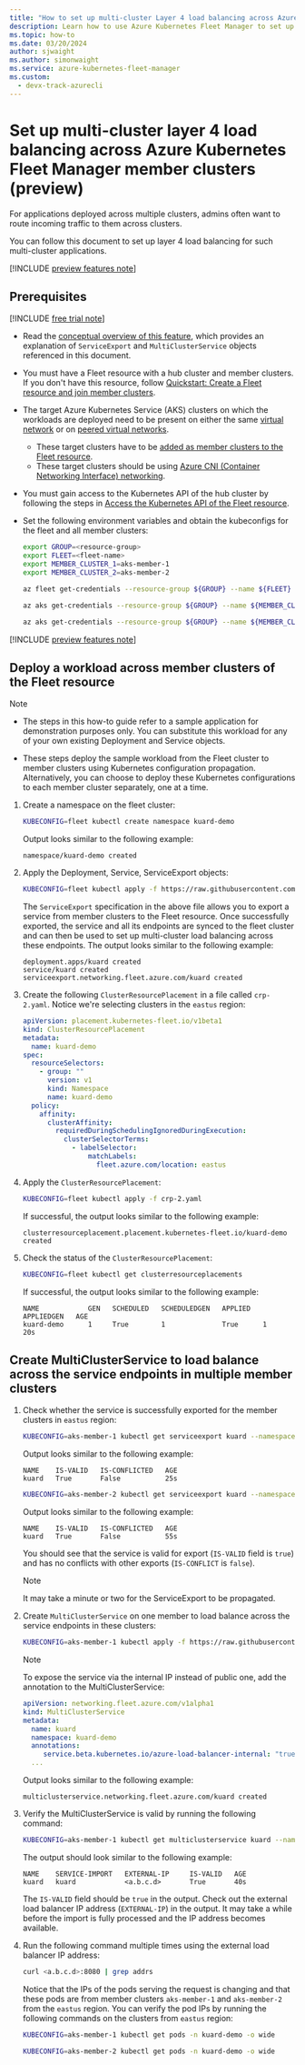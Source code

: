 ```yaml
---
title: "How to set up multi-cluster Layer 4 load balancing across Azure Kubernetes Fleet Manager member clusters (preview)"
description: Learn how to use Azure Kubernetes Fleet Manager to set up multi-cluster Layer 4 load balancing across workloads deployed on multiple member clusters.
ms.topic: how-to
ms.date: 03/20/2024
author: sjwaight
ms.author: simonwaight
ms.service: azure-kubernetes-fleet-manager
ms.custom:
  - devx-track-azurecli
---
```


# Set up multi-cluster layer 4 load balancing across Azure Kubernetes Fleet Manager member clusters (preview)

For applications deployed across multiple clusters, admins often want to route incoming traffic to them across clusters.

You can follow this document to set up layer 4 load balancing for such multi-cluster applications.

[!INCLUDE [preview features note](./includes/preview/preview-callout.md)]

## Prerequisites

[!INCLUDE [free trial note](~/reusable-content/ce-skilling/azure/includes/quickstarts-free-trial-note.md)]

* Read the [conceptual overview of this feature](./concepts-l4-load-balancing.md), which provides an explanation of `ServiceExport` and `MultiClusterService` objects referenced in this document.

* You must have a Fleet resource with a hub cluster and member clusters. If you don't have this resource, follow [Quickstart: Create a Fleet resource and join member clusters](quickstart-create-fleet-and-members.md).

* The target Azure Kubernetes Service (AKS) clusters on which the workloads are deployed need to be present on either the same [virtual network](/azure/virtual-network/virtual-networks-overview) or on [peered virtual networks](/azure/virtual-network/virtual-network-peering-overview).

  * These target clusters have to be [added as member clusters to the Fleet resource](./quickstart-create-fleet-and-members.md#join-member-clusters).
  * These target clusters should be using [Azure CNI (Container Networking Interface) networking](/azure/aks/configure-azure-cni).

* You must gain access to the Kubernetes API of the hub cluster by following the steps in [Access the Kubernetes API of the Fleet resource](./quickstart-access-fleet-kubernetes-api.md).

* Set the following environment variables and obtain the kubeconfigs for the fleet and all member clusters:

    ```bash
    export GROUP=<resource-group>
    export FLEET=<fleet-name>
    export MEMBER_CLUSTER_1=aks-member-1
    export MEMBER_CLUSTER_2=aks-member-2

    az fleet get-credentials --resource-group ${GROUP} --name ${FLEET} --file fleet

    az aks get-credentials --resource-group ${GROUP} --name ${MEMBER_CLUSTER_1} --file aks-member-1

    az aks get-credentials --resource-group ${GROUP} --name ${MEMBER_CLUSTER_2} --file aks-member-2
    ```

[!INCLUDE [preview features note](~/reusable-content/azure-cli/azure-cli-prepare-your-environment-no-header.md)]

## Deploy a workload across member clusters of the Fleet resource

> [!NOTE]
>
> * The steps in this how-to guide refer to a sample application for demonstration purposes only. You can substitute this workload for any of your own existing Deployment and Service objects.
>
> * These steps deploy the sample workload from the Fleet cluster to member clusters using Kubernetes configuration propagation. Alternatively, you can choose to deploy these Kubernetes configurations to each member cluster separately, one at a time.

1. Create a namespace on the fleet cluster:

    ```bash
    KUBECONFIG=fleet kubectl create namespace kuard-demo
    ```

    Output looks similar to the following example:

    ```console
    namespace/kuard-demo created
    ```

1. Apply the Deployment, Service, ServiceExport objects:

    ```bash
    KUBECONFIG=fleet kubectl apply -f https://raw.githubusercontent.com/Azure/AKS/master/examples/fleet/kuard/kuard-export-service.yaml
    ```

    The `ServiceExport` specification in the above file allows you to export a service from member clusters to the Fleet resource. Once successfully exported, the service and all its endpoints are synced to the fleet cluster and can then be used to set up multi-cluster load balancing across these endpoints. The output looks similar to the following example:

    ```console
    deployment.apps/kuard created
    service/kuard created
    serviceexport.networking.fleet.azure.com/kuard created
    ```

1. Create the following `ClusterResourcePlacement` in a file called `crp-2.yaml`. Notice we're selecting clusters in the `eastus` region:

    ```yaml
    apiVersion: placement.kubernetes-fleet.io/v1beta1
    kind: ClusterResourcePlacement
    metadata:
      name: kuard-demo
    spec:
      resourceSelectors:
        - group: ""
          version: v1
          kind: Namespace
          name: kuard-demo
      policy:
        affinity:
          clusterAffinity:
            requiredDuringSchedulingIgnoredDuringExecution:
              clusterSelectorTerms:
                - labelSelector:
                    matchLabels:
                      fleet.azure.com/location: eastus
    ```

1. Apply the `ClusterResourcePlacement`:

    ```bash
    KUBECONFIG=fleet kubectl apply -f crp-2.yaml
    ```

    If successful, the output looks similar to the following example:

    ```console
    clusterresourceplacement.placement.kubernetes-fleet.io/kuard-demo created
    ```

1. Check the status of the `ClusterResourcePlacement`:


    ```bash
    KUBECONFIG=fleet kubectl get clusterresourceplacements
    ```

    If successful, the output looks similar to the following example:

    ```console
    NAME            GEN   SCHEDULED   SCHEDULEDGEN   APPLIED   APPLIEDGEN   AGE
    kuard-demo      1     True        1              True      1            20s
    ```

## Create MultiClusterService to load balance across the service endpoints in multiple member clusters

1. Check whether the service is successfully exported for the member clusters in `eastus` region:

    ```bash
    KUBECONFIG=aks-member-1 kubectl get serviceexport kuard --namespace kuard-demo
    ```

    Output looks similar to the following example:

    ```console
    NAME    IS-VALID   IS-CONFLICTED   AGE
    kuard   True       False           25s
    ```

    ```bash
    KUBECONFIG=aks-member-2 kubectl get serviceexport kuard --namespace kuard-demo
    ```

    Output looks similar to the following example:

    ```console
    NAME    IS-VALID   IS-CONFLICTED   AGE
    kuard   True       False           55s
    ```

    You should see that the service is valid for export (`IS-VALID` field is `true`) and has no conflicts with other exports (`IS-CONFLICT` is `false`).

    > [!NOTE]
    > It may take a minute or two for the ServiceExport to be propagated.

1. Create `MultiClusterService` on one member to load balance across the service endpoints in these clusters:

    ```bash
    KUBECONFIG=aks-member-1 kubectl apply -f https://raw.githubusercontent.com/Azure/AKS/master/examples/fleet/kuard/kuard-mcs.yaml
    ```

    > [!NOTE]
    > To expose the service via the internal IP instead of public one, add the annotation to the MultiClusterService:
    >  
    > ```yaml
    > apiVersion: networking.fleet.azure.com/v1alpha1
    > kind: MultiClusterService
    > metadata:
    >   name: kuard
    >   namespace: kuard-demo
    >   annotations:
    >      service.beta.kubernetes.io/azure-load-balancer-internal: "true"
    >   ...
    > ```

    Output looks similar to the following example:

    ```console
    multiclusterservice.networking.fleet.azure.com/kuard created
    ```

1. Verify the MultiClusterService is valid by running the following command:

    ```bash
    KUBECONFIG=aks-member-1 kubectl get multiclusterservice kuard --namespace kuard-demo
    ```

    The output should look similar to the following example:

    ```console
    NAME    SERVICE-IMPORT   EXTERNAL-IP     IS-VALID   AGE
    kuard   kuard            <a.b.c.d>       True       40s
    ```

    The `IS-VALID` field should be `true` in the output. Check out the external load balancer IP address (`EXTERNAL-IP`) in the output. It may take a while before the import is fully processed and the IP address becomes available.

1. Run the following command multiple times using the external load balancer IP address:

    ```bash
    curl <a.b.c.d>:8080 | grep addrs 
    ```

    Notice that the IPs of the pods serving the request is changing and that these pods are from member clusters `aks-member-1` and `aks-member-2` from the `eastus` region. You can verify the pod IPs by running the following commands on the clusters from `eastus` region:

    ```bash
    KUBECONFIG=aks-member-1 kubectl get pods -n kuard-demo -o wide
    ```

    ```bash
    KUBECONFIG=aks-member-2 kubectl get pods -n kuard-demo -o wide
    ```
